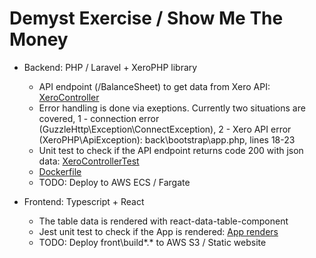 # Demyst Exercise / Show Me The Money

- Backend: PHP / Laravel + XeroPHP library
  - API endpoint (/BalanceSheet) to get data from Xero API: [XeroController](back\app\Http\Controllers\XeroController.php)
  - Error handling is done via exeptions. Currently two situations are covered, 1 - connection error (GuzzleHttp\Exception\ConnectException), 2 - Xero API error (XeroPHP\ApiException): back\bootstrap\app.php, lines 18-23
  - Unit test to check if the API endpoint returns code 200 with json data: [XeroControllerTest](back\tests\Unit\XeroControllerTest.php)
  - [Dockerfile](back\Dockerfile)
  - TODO: Deploy to AWS ECS / Fargate

- Frontend: Typescript + React
  - The table data is rendered with react-data-table-component
  - Jest unit test to check if the App is rendered: [App renders](front\src\__test__\App.test.tsx)
  - TODO: Deploy front\build\*.* to AWS S3 / Static website
